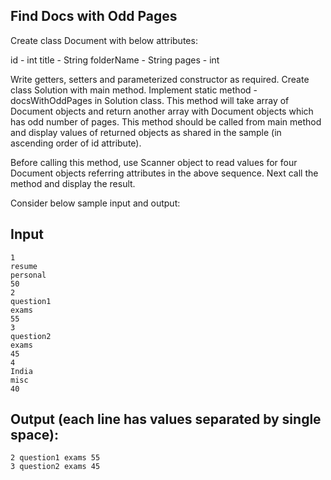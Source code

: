 ## Find Docs with Odd Pages
Create class Document with below attributes:

id - int
title - String
folderName - String
pages - int

Write getters, setters and parameterized constructor as required. Create class Solution with main method. Implement static method - docsWithOddPages in Solution class. This method will take array of Document objects and return another array with Document objects which has odd number of pages. This method should be called from main method and display values of returned objects as shared in the sample (in ascending order of id attribute).

Before calling this method, use Scanner object to read values for four Document objects referring attributes in the above sequence. Next call the method and display the result.

Consider below sample input and output:

## Input
    1
    resume
    personal
    50
    2
    question1
    exams
    55
    3
    question2
    exams
    45
    4
    India
    misc
    40

## Output (each line has values separated by single space):
    2 question1 exams 55
    3 question2 exams 45